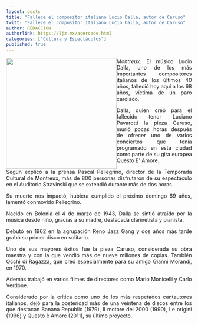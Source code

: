 ```yaml
---
layout: posts
title: "Fallece el compositor italiano Lucio Dalla, autor de Caruso"
twitt: "Fallece el compositor italiano Lucio Dalla, autor de Caruso"
author: REDACCION
authorlink: https://ljz.mx/acercade.html
categories: ["Cultura y Espectáculos"]
published: true
---
```

<p style="text-align: justify;">
  <img src="images/stories/fotos_marzo/dalla.jpg" border="0" width="300" style="float: left;" /><em>Montreux. </em>El músico Lucio Dalla, uno de los más importantes compositores italianos de los últimos 40 años, falleció hoy aquí a los 68 años, víctima de un paro cardiaco.
</p>

<p style="text-align: justify;">
  Dalla, quien creó para el fallecido tenor Luciano Pavarotti la pieza Caruso, murió pocas horas después de ofrecer uno de varios conciertos que tenía programado en esta ciudad como parte de su gira europea Questo E' Amore.
</p>

<p style="text-align: justify;">
  Según explicó a la prensa Pascal Pellegrino, director de la Temporada Cultural de Montreux, más de 800 personas disfrutaron de su espectáculo en el Auditorio Stravinski que se extendió durante más de dos horas.
</p>

<p style="text-align: justify;">
  Su muerte nos impactó, hubiera cumplido el próximo domingo 69 años, lamentó conmovido Pellegrino.
</p>

<p style="text-align: justify;">
  Nacido en Bolonia el 4 de marzo de 1943, Dalla se sintió atraído por la música desde niño, gracias a su madre, destacada clarinetista y pianista.
</p>

<p style="text-align: justify;">
  Debutó en 1962 en la agrupación Reno Jazz Gang y dos años más tarde grabó su primer disco en solitario.
</p>

<p style="text-align: justify;">
  Uno de sus mayores éxitos fue la pieza Caruso, considerada su obra maestra y con la que vendió más de nueve millones de copias. También Occhi di Ragazza, que creó especialmente para su amigo Gianni Morandi, en 1970.
</p>

<p style="text-align: justify;">
  Además trabajó en varios filmes de directores como Mario Monicelli y Carlo Verdone.
</p>

<p style="text-align: justify;">
  Considerado por la crítica como uno de los más respetados cantautores italianos, dejó para la posteridad más de una veintena de discos entre los que destacan Banana Republic (1979), Il motore del 2000 (1990), Le origini (1996) y Questo è Amore (2011), su último proyecto.
</p>
